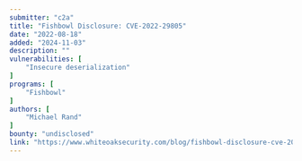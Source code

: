 ```yaml
---
submitter: "c2a"
title: "Fishbowl Disclosure: CVE-2022-29805"
date: "2022-08-18"
added: "2024-11-03"
description: ""
vulnerabilities: [
    "Insecure deserialization"
]
programs: [
    "Fishbowl"
]
authors: [
    "Michael Rand"
]
bounty: "undisclosed"
link: "https://www.whiteoaksecurity.com/blog/fishbowl-disclosure-cve-2022-29805/"
---
```




